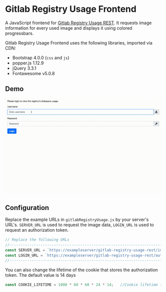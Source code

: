 # Gitlab Registry Usage Frontend

A JavaScript frontend for [Gitlab Registry Usage REST](https://github.com/sciapp/gitlab-registry-usage-rest).
It requests image information for every used image and displays it using colored progressbars.

Gitlab Registry Usage Frontend uses the following libraries, imported via CDN:

  * Bootstrap 4.0.0 (`css` and `js`)
  * popper.js 1.12.9
  * jQuery 3.3.1
  * Fontawesome v5.0.8


## Demo

 ![Demo image](demo.gif)

## Configuration

Replace the example URLs in `gitlabRegistryUsage.js` by your server's URL's.
`SERVER_URL` is used to request the image data, `LOGIN_URL` is used to request an authorization token.

```JavaScript
// Replace the following URLs
//---------------------------------------------------------------------------------------------
const SERVER_URL = `https://exampleserver/gitlab-registry-usage-rest/images?embed=true`;
const LOGIN_URL = `https://exampleserver/gitlab-registry-usage-rest/auth_token`;
//---------------------------------------------------------------------------------------------
```

You can also change the lifetime of the cookie that stores the authorization token. The default value is 14 days

```JavaScript
const COOKIE_LIFETIME = 1000 * 60 * 60 * 24 * 14;   //Cookie lifetime (14 days)
```